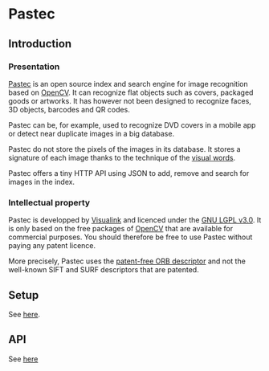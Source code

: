 Pastec
======

Introduction
------------

### Presentation

[Pastec](http://www.pastec.io) is an open source index and search engine for image recognition based on [OpenCV](http://www.opencv.org/). It can recognize flat objects such as covers, packaged goods or artworks. It has however not been designed to recognize faces, 3D objects, barcodes and QR codes.

Pastec can be, for example, used to recognize DVD covers in a mobile app or detect near duplicate images in a big database.

Pastec do not store the pixels of the images in its database. It stores a signature of each image thanks to the technique of the [visual words](http://en.wikipedia.org/wiki/Visual_Word).

Pastec offers a tiny HTTP API using JSON to add, remove and search for images in the index.

### Intellectual property

Pastec is developped by [Visualink](http://www.visualink.io) and licenced under the [GNU LGPL v3.0](http://www.gnu.org/licenses/lgpl.html).
It is only based on the free packages of [OpenCV](http://www.opencv.org/) that are available for commercial purposes. You should therefore be free to use Pastec without paying any patent licence.

More precisely, Pastec uses the [patent-free ORB descriptor](https://www.willowgarage.com/sites/default/files/orb_final.pdf) and not the well-known SIFT and SURF descriptors that are patented.

Setup
-----

See [here](http://pastec.io/doc#setup).

API
---

See [here](http://pastec.io/doc#api)

